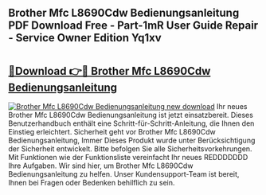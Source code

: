 ## Brother Mfc L8690Cdw Bedienungsanleitung PDF Download Free - Part-1mR User Guide Repair - Service Owner Edition Yq1xv

# <h2><a href="http://df2hp7.blite.top/?on=Brother+Mfc+L8690Cdw+Bedienungsanleitung">🔗Download 👉🔴 Brother Mfc L8690Cdw Bedienungsanleitung</a></h2>

[![Brother Mfc L8690Cdw Bedienungsanleitung new download](https://i.imgur.com/lujVjoI.png)](http://df2hp7.blite.top/?on=Brother+Mfc+L8690Cdw+Bedienungsanleitung)
Ihr neues Brother Mfc L8690Cdw Bedienungsanleitung ist jetzt einsatzbereit. Dieses Benutzerhandbuch enthält eine Schritt-für-Schritt-Anleitung, die Ihnen den Einstieg erleichtert. Sicherheit geht vor Brother Mfc L8690Cdw Bedienungsanleitung, Immer Dieses Produkt wurde unter Berücksichtigung der Sicherheit entwickelt. Bitte befolgen Sie alle Sicherheitsvorkehrungen. Mit Funktionen wie der Funktionsliste vereinfacht Ihr neues REDDDDDDD Ihre Aufgaben. Wir sind hier, um Brother Mfc L8690Cdw Bedienungsanleitung zu helfen. Unser Kundensupport-Team ist bereit, Ihnen bei Fragen oder Bedenken behilflich zu sein.
